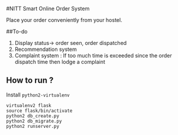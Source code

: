 #NITT Smart Online Order System

Place your order conveniently from your hostel.

##To-do 

1. Display status-> order seen, order dispatched
2. Recommendation system
3. Complaint system : If too much time is exceeded since the order dispatch time then lodge a complaint

## How to run ?
Install `python2-virtualenv`
```
virtualenv2 flask
source flask/bin/activate
python2 db_create.py
python2 db_migrate.py
python2 runserver.py
```
